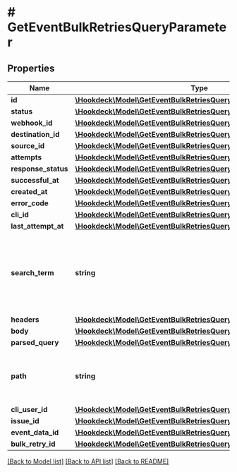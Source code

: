 # # GetEventBulkRetriesQueryParameter

## Properties

Name | Type | Description | Notes
------------ | ------------- | ------------- | -------------
**id** | [**\Hookdeck\Model\GetEventBulkRetriesQueryParameterId**](GetEventBulkRetriesQueryParameterId.md) |  | [optional]
**status** | [**\Hookdeck\Model\GetEventBulkRetriesQueryParameterStatus**](GetEventBulkRetriesQueryParameterStatus.md) |  | [optional]
**webhook_id** | [**\Hookdeck\Model\GetEventBulkRetriesQueryParameterWebhookId**](GetEventBulkRetriesQueryParameterWebhookId.md) |  | [optional]
**destination_id** | [**\Hookdeck\Model\GetEventBulkRetriesQueryParameterDestinationId**](GetEventBulkRetriesQueryParameterDestinationId.md) |  | [optional]
**source_id** | [**\Hookdeck\Model\GetEventBulkRetriesQueryParameterSourceId**](GetEventBulkRetriesQueryParameterSourceId.md) |  | [optional]
**attempts** | [**\Hookdeck\Model\GetEventBulkRetriesQueryParameterAttempts**](GetEventBulkRetriesQueryParameterAttempts.md) |  | [optional]
**response_status** | [**\Hookdeck\Model\GetEventBulkRetriesQueryParameterResponseStatus**](GetEventBulkRetriesQueryParameterResponseStatus.md) |  | [optional]
**successful_at** | [**\Hookdeck\Model\GetEventBulkRetriesQueryParameterSuccessfulAt**](GetEventBulkRetriesQueryParameterSuccessfulAt.md) |  | [optional]
**created_at** | [**\Hookdeck\Model\GetEventBulkRetriesQueryParameterCreatedAt**](GetEventBulkRetriesQueryParameterCreatedAt.md) |  | [optional]
**error_code** | [**\Hookdeck\Model\GetEventBulkRetriesQueryParameterErrorCode**](GetEventBulkRetriesQueryParameterErrorCode.md) |  | [optional]
**cli_id** | [**\Hookdeck\Model\GetEventBulkRetriesQueryParameterCliId**](GetEventBulkRetriesQueryParameterCliId.md) |  | [optional]
**last_attempt_at** | [**\Hookdeck\Model\GetEventBulkRetriesQueryParameterLastAttemptAt**](GetEventBulkRetriesQueryParameterLastAttemptAt.md) |  | [optional]
**search_term** | **string** | URL Encoded string of the value to match partially to the body, headers, parsed_query or path | [optional]
**headers** | [**\Hookdeck\Model\GetEventBulkRetriesQueryParameterHeaders**](GetEventBulkRetriesQueryParameterHeaders.md) |  | [optional]
**body** | [**\Hookdeck\Model\GetEventBulkRetriesQueryParameterBody**](GetEventBulkRetriesQueryParameterBody.md) |  | [optional]
**parsed_query** | [**\Hookdeck\Model\GetEventBulkRetriesQueryParameterParsedQuery**](GetEventBulkRetriesQueryParameterParsedQuery.md) |  | [optional]
**path** | **string** | URL Encoded string of the value to match partially to the path | [optional]
**cli_user_id** | [**\Hookdeck\Model\GetEventBulkRetriesQueryParameterCliUserId**](GetEventBulkRetriesQueryParameterCliUserId.md) |  | [optional]
**issue_id** | [**\Hookdeck\Model\GetEventBulkRetriesQueryParameterIssueId**](GetEventBulkRetriesQueryParameterIssueId.md) |  | [optional]
**event_data_id** | [**\Hookdeck\Model\GetEventBulkRetriesQueryParameterIssueId**](GetEventBulkRetriesQueryParameterIssueId.md) |  | [optional]
**bulk_retry_id** | [**\Hookdeck\Model\GetEventBulkRetriesQueryParameterIssueId**](GetEventBulkRetriesQueryParameterIssueId.md) |  | [optional]

[[Back to Model list]](../../README.md#models) [[Back to API list]](../../README.md#endpoints) [[Back to README]](../../README.md)
